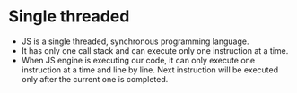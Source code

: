 # Single threaded

- JS is a single threaded, synchronous programming language.
- It has only one call stack and can execute only one instruction at a time.
- When JS engine is executing our code, it can only execute one instruction at a time and line by line. Next instruction will be executed only after the current one is completed.
